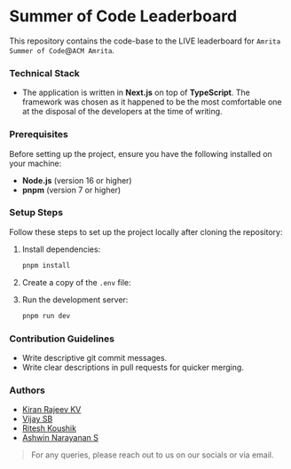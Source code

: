 # Summer of Code Leaderboard

This repository contains the code-base to the LIVE leaderboard for `Amrita Summer of Code`@`ACM Amrita`.

### Technical Stack
- The application is written in **Next.js** on top of **TypeScript**. The framework was chosen as it happened to be the most comfortable one at the disposal of the developers at the time of writing.

### Prerequisites
Before setting up the project, ensure you have the following installed on your machine:

- **Node.js** (version 16 or higher)
- **pnpm** (version 7 or higher)

### Setup Steps
Follow these steps to set up the project locally after cloning the repository:

1. Install dependencies:
   ```bash
   pnpm install
   ```

2. Create a copy of the `.env` file:

3. Run the development server:
   ```bash
   pnpm run dev
   ```

### Contribution Guidelines
- Write descriptive git commit messages.
- Write clear descriptions in pull requests for quicker merging.

### Authors
- [Kiran Rajeev KV](https://github.com/KiranRajeev-KV)
- [Vijay SB](https://github.com/vijaysb0613)
- [Ritesh Koushik](https://github.com/IAmRiteshKoushik/)
- [Ashwin Narayanan S](https://github.com/Ashrockzzz2003)

> For any queries, please reach out to us on our socials or via email.
